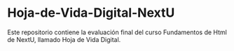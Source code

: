 # Hoja-de-Vida-Digital-NextU
Este repositorio contiene la evaluación final del curso Fundamentos de Html de NextU, llamado Hoja de Vida Digital. 
